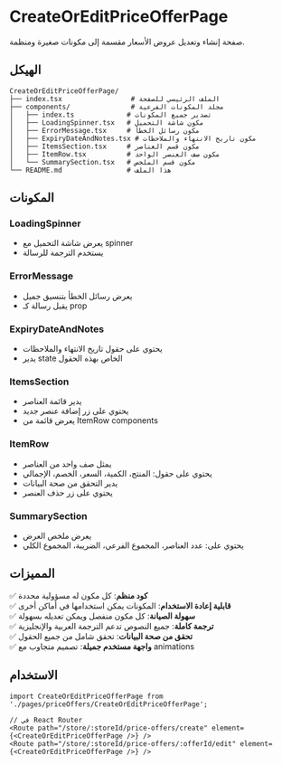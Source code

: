 # CreateOrEditPriceOfferPage

صفحة إنشاء وتعديل عروض الأسعار مقسمة إلى مكونات صغيرة ومنظمة.

## الهيكل

```
CreateOrEditPriceOfferPage/
├── index.tsx                 # الملف الرئيسي للصفحة
├── components/               # مجلد المكونات الفرعية
│   ├── index.ts             # تصدير جميع المكونات
│   ├── LoadingSpinner.tsx   # مكون شاشة التحميل
│   ├── ErrorMessage.tsx     # مكون رسائل الخطأ
│   ├── ExpiryDateAndNotes.tsx # مكون تاريخ الانتهاء والملاحظات
│   ├── ItemsSection.tsx     # مكون قسم العناصر
│   ├── ItemRow.tsx          # مكون صف العنصر الواحد
│   └── SummarySection.tsx   # مكون قسم الملخص
└── README.md                # هذا الملف
```

## المكونات

### LoadingSpinner
- يعرض شاشة التحميل مع spinner
- يستخدم الترجمة للرسالة

### ErrorMessage
- يعرض رسائل الخطأ بتنسيق جميل
- يقبل رسالة كـ prop

### ExpiryDateAndNotes
- يحتوي على حقول تاريخ الانتهاء والملاحظات
- يدير state الخاص بهذه الحقول

### ItemsSection
- يدير قائمة العناصر
- يحتوي على زر إضافة عنصر جديد
- يعرض قائمة من ItemRow components

### ItemRow
- يمثل صف واحد من العناصر
- يحتوي على حقول: المنتج، الكمية، السعر، الخصم، الإجمالي
- يدير التحقق من صحة البيانات
- يحتوي على زر حذف العنصر

### SummarySection
- يعرض ملخص العرض
- يحتوي على: عدد العناصر، المجموع الفرعي، الضريبة، المجموع الكلي

## المميزات

✅ **كود منظم**: كل مكون له مسؤولية محددة  
✅ **قابلية إعادة الاستخدام**: المكونات يمكن استخدامها في أماكن أخرى  
✅ **سهولة الصيانة**: كل مكون منفصل ويمكن تعديله بسهولة  
✅ **ترجمة كاملة**: جميع النصوص تدعم الترجمة العربية والإنجليزية  
✅ **تحقق من صحة البيانات**: تحقق شامل من جميع الحقول  
✅ **واجهة مستخدم جميلة**: تصميم متجاوب مع animations  

## الاستخدام

```tsx
import CreateOrEditPriceOfferPage from './pages/priceOffers/CreateOrEditPriceOfferPage';

// في React Router
<Route path="/store/:storeId/price-offers/create" element={<CreateOrEditPriceOfferPage />} />
<Route path="/store/:storeId/price-offers/:offerId/edit" element={<CreateOrEditPriceOfferPage />} />
``` 